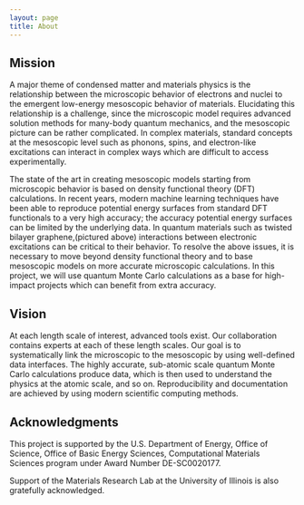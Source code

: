 ```yaml
---
layout: page
title: About
---
```


## Mission

A major theme of condensed matter and materials physics is the relationship between the microscopic behavior of electrons and nuclei to the emergent low-energy mesoscopic behavior of materials. Elucidating this relationship is a challenge, since the microscopic model requires advanced solution methods for many-body quantum mechanics, and the mesoscopic picture can be rather complicated. In complex materials, standard concepts at the mesoscopic level such as phonons, spins, and electron-like excitations can interact in complex ways which are difficult to access experimentally.

The state of the art in creating mesoscopic models starting from microscopic behavior is based on density functional theory (DFT) calculations. In recent years, modern machine learning techniques have been able to reproduce potential energy surfaces from standard DFT functionals to a very high accuracy; the accuracy potential energy surfaces can be limited by the underlying data. In quantum materials such as twisted bilayer graphene,(pictured above) interactions between electronic excitations can be critical to their behavior. To resolve the above issues, it is necessary to move beyond density functional theory and to base mesoscopic models on more accurate microscopic calculations. In this project, we will use quantum Monte Carlo calculations as a base for high-impact projects which can benefit from  extra accuracy.



## Vision


At each length scale of interest, advanced tools exist. Our collaboration contains experts at each of these length scales. Our goal is to systematically link the microscopic to the mesoscopic by using well-defined data interfaces. The highly accurate, sub-atomic scale quantum Monte Carlo calculations produce data, which is then used to understand the physics at the atomic scale, and so on. Reproducibility and documentation are achieved by using modern scientific computing methods.

## Acknowledgments

This project is supported by the U.S. Department of Energy, Office of Science, Office of Basic Energy Sciences, Computational Materials Sciences program under Award Number DE-SC0020177.

Support of the Materials Research Lab at the University of Illinois is also gratefully acknowledged.

